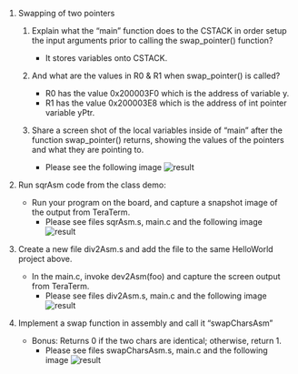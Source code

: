 1. Swapping of two pointers
   1. Explain what the “main” function does to the CSTACK in order setup the input arguments prior to calling the swap_pointer() function?
      * It stores variables onto CSTACK.
   
   1. And what are the values in R0 & R1 when swap_pointer() is called?
      * R0 has the value 0x200003F0 which is the address of variable y.
      * R1 has the value 0x200003E8 which is the address of int pointer variable yPtr.
   
   1. Share a screen shot of the local variables inside of “main” after the function swap_pointer() returns, showing the values of the pointers and what they are pointing to.
      * Please see the following image
   ![result](https://github.com/h2doan/embsys100/tree/master/assignment05/images/embSysHW5-1c.PNG)

1. Run sqrAsm code from the class demo:
   * Run your program on the board, and capture a snapshot image of the output from TeraTerm.
      * Please see files sqrAsm.s, main.c and the following image
   ![result](https://github.com/h2doan/embsys100/tree/master/assignment05/images/embSysHW5-2e.PNG)
   
1. Create a new file div2Asm.s and add the file to the same HelloWorld project above.
   * In the main.c, invoke dev2Asm(foo) and capture the screen output from TeraTerm.
      * Please see files div2Asm.s, main.c and the following image
   ![result](https://github.com/h2doan/embsys100/tree/master/assignment05/images/embSysHW5-3d.PNG)   
   
1. Implement a swap function in assembly and call it “swapCharsAsm”
   * Bonus: Returns 0 if the two chars are identical; otherwise, return 1.
      * Please see files swapCharsAsm.s, main.c and the following image
   ![result](https://github.com/h2doan/embsys100/tree/master/assignment05/images/embSysHW5-4.PNG)

